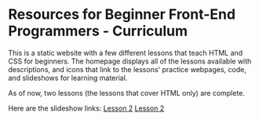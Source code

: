 # Resources for Beginner Front-End Programmers - Curriculum

This is a static website with a few different lessons that teach HTML and CSS for beginners. The homepage displays all of the lessons available with descriptions, and icons that link to the lessons' practice webpages, code, and slideshows for learning material.

As of now, two lessons (the lessons that cover HTML only) are complete.

Here are the slideshow links:
<a href = "https://docs.google.com/presentation/d/13w8vHCMTdhBgNaJ2MT3IjfFwnt9cozCY-0eubkrqZWM/edit?usp=sharing">Lesson 2</a>
<a href = "https://docs.google.com/presentation/d/15Pg9b_JKHSHxJbBM4XHXPXLciQTDNNHbBb_0W9B7a1k/edit?usp=sharing">Lesson 2</a>
